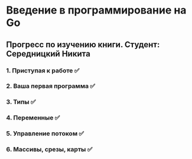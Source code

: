 # Введение в программирование на Go
## Прогресс по изучению книги. Студент: Середницкий Никита
### 1. Приступая к работе ✅
### 2. Ваша первая программа ✅
### 3. Типы ✅
### 4. Переменные ✅
### 5. Управление потоком ✅
### 6. Массивы, срезы, карты ✅